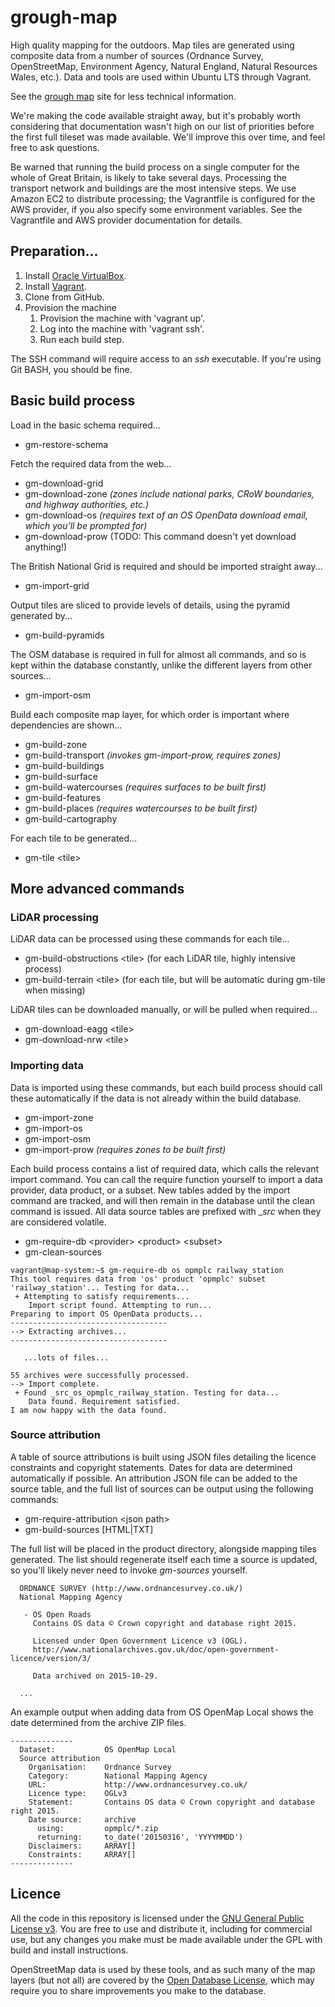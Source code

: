 # grough-map
High quality mapping for the outdoors. Map tiles are generated using composite data from a number of sources (Ordnance Survey, OpenStreetMap, Environment Agency, Natural England, Natural Resources Wales, etc.). Data and tools are used within Ubuntu LTS through Vagrant.

See the [grough map](http://map.grough.co.uk/) site for less technical information.

We're making the code available straight away, but it's probably worth considering that documentation wasn't high on our list of priorities before the first full tileset was made available. We'll improve this over time, and feel free to ask questions.

Be warned that running the build process on a single computer for the whole of Great Britain, is likely to take several days. Processing the transport network and buildings are the most intensive steps. We use Amazon EC2 to distribute processing; the Vagrantfile is configured for the AWS provider, if you also specify some environment variables. See the Vagrantfile and AWS provider documentation for details.

## Preparation...

1. Install [Oracle VirtualBox](https://www.virtualbox.org/).
2. Install [Vagrant](https://www.vagrantup.com/).
3. Clone from GitHub.
4. Provision the machine
	1. Provision the machine with 'vagrant up'.
	2. Log into the machine with 'vagrant ssh'.
	3. Run each build step.

The SSH command will require access to an _ssh_ executable. If you're using Git BASH, you should be fine.
	
## Basic build process

Load in the basic schema required...
- gm-restore-schema

Fetch the required data from the web...
- gm-download-grid
- gm-download-zone _(zones include national parks, CRoW boundaries, and highway authorities, etc.)_
- gm-download-os _(requires text of an OS OpenData download email, which you'll be prompted for)_
- gm-download-prow	(TODO: This command doesn't yet download anything!)
 
The British National Grid is required and should be imported straight away...
- gm-import-grid

Output tiles are sliced to provide levels of details, using the pyramid generated by...
- gm-build-pyramids

The OSM database is required in full for almost all commands, and so is kept within the database constantly, unlike the different layers from other sources...
- gm-import-osm

Build each composite map layer, for which order is important where dependencies are shown...
- gm-build-zone
- gm-build-transport _(invokes gm-import-prow, requires zones)_
- gm-build-buildings
- gm-build-surface
- gm-build-watercourses _(requires surfaces to be built first)_
- gm-build-features
- gm-build-places _(requires watercourses to be built first)_
- gm-build-cartography

For each tile to be generated...
- gm-tile \<tile\>

## More advanced commands

### LiDAR processing

LiDAR data can be processed using these commands for each tile...
- gm-build-obstructions \<tile\> (for each LiDAR tile, highly intensive process)
- gm-build-terrain \<tile\> (for each tile, but will be automatic during gm-tile when missing)

LiDAR tiles can be downloaded manually, or will be pulled when required...
- gm-download-eagg \<tile\>
- gm-download-nrw \<tile\>

### Importing data

Data is imported using these commands, but each build process should call these automatically if the data is not already within the build database.
- gm-import-zone
- gm-import-os
- gm-import-osm
- gm-import-prow _(requires zones to be built first)_

Each build process contains a list of required data, which calls the relevant import command. You can call the require function yourself to import a data provider, data product, or a subset. New tables added by the import command are tracked, and will then remain in the database until the clean command is issued. All data source tables are prefixed with __src_ when they are considered volatile.
- gm-require-db \<provider\> \<product\> \<subset\>
- gm-clean-sources

```
vagrant@map-system:~$ gm-require-db os opmplc railway_station
This tool requires data from 'os' product 'opmplc' subset 'railway_station'... Testing for data...
 + Attempting to satisfy requirements...
    Import script found. Attempting to run...
Preparing to import OS OpenData products...
-----------------------------------
--> Extracting archives...
-----------------------------------

   ...lots of files...
   
55 archives were successfully processed.
--> Import complete.
 + Found _src_os_opmplc_railway_station. Testing for data...
    Data found. Requirement satisfied.
I am now happy with the data found.
```

### Source attribution

A table of source attributions is built using JSON files detailing the licence constraints and copyright statements. Dates for data are determined automatically if possible. An attribution JSON file can be added to the source table, and the full list of sources can be output using the following commands:
- gm-require-attribution \<json path\>
- gm-build-sources [HTML|TXT]

The full list will be placed in the product directory, alongside mapping tiles generated. The list should regenerate itself each time a source is updated, so you'll likely never need to invoke _gm-sources_ yourself.

```
  ORDNANCE SURVEY (http://www.ordnancesurvey.co.uk/)
  National Mapping Agency

   - OS Open Roads
     Contains OS data © Crown copyright and database right 2015.

     Licensed under Open Government Licence v3 (OGL).
     http://www.nationalarchives.gov.uk/doc/open-government-licence/version/3/

     Data archived on 2015-10-29.
	 
  ...
```

An example output when adding data from OS OpenMap Local shows the date determined from the archive ZIP files.
```
--------------
  Dataset:           OS OpenMap Local
  Source attribution
    Organisation:    Ordnance Survey
    Category:        National Mapping Agency
    URL:             http://www.ordnancesurvey.co.uk/
    Licence type:    OGLv3
    Statement:       Contains OS data © Crown copyright and database right 2015.
    Date source:     archive
      using:         opmplc/*.zip
      returning:     to_date('20150316', 'YYYYMMDD')
    Disclaimers:     ARRAY[]
    Constraints:     ARRAY[]
--------------
```

## Licence

All the code in this repository is licensed under the [GNU General Public License v3](http://www.gnu.org/licenses/gpl-3.0.en.html). You are free to use and distribute it, including for commercial use, but any changes you make must be made available under the GPL with build and install instructions.

OpenStreetMap data is used by these tools, and as such many of the map layers (but not all) are covered by the [Open Database License](http://wiki.openstreetmap.org/wiki/Open_Data_License/Community_Guidelines), which may require you to share improvements you make to the database.
